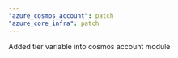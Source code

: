 ```yaml
---
"azure_cosmos_account": patch
"azure_core_infra": patch
---
```


Added tier variable into cosmos account module
